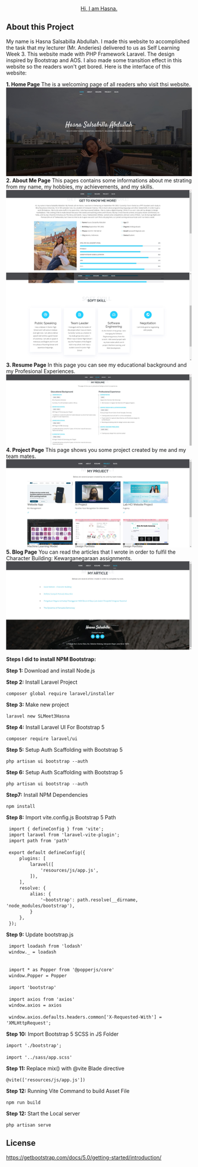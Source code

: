 <p align="center"><a href="https://github.com/HasnaChan/SLMeet3WebProgHasna" target="_blank">Hi, I am Hasna.</a></p>

## About this Project
My name is Hasna Salsabilla Abdullah. I made this website to accomplished the task that my lecturer (Mr. Anderies) delivered to us as Self Learning Week 3. This website made with PHP Framework Laravel. The design inspired by Bootstrap and AOS. I also made some transition effect in this website so the readers won't get bored. Here is the interface of this website:


**1. Home Page**
The is a welcoming page of all readers who visit thsi website.
![1. Home Page](https://github.com/HasnaChan/SLMeet3WebProgHasna/blob/main/web%20documentation/homenav.jpg)
**2. About Me Page**
This pages contains some informations about me strating from my name, my hobbies, my achievements, and my skills.
![2. About Me Page](https://github.com/HasnaChan/SLMeet3WebProgHasna/blob/main/web%20documentation/aboutnav.jpg)
![2.1 Soft Skill](https://github.com/HasnaChan/SLMeet3WebProgHasna/blob/main/web%20documentation/softskill.jpg)
**3. Resume Page**
In this page you can see my educational background and my Profesional Experiences.
![3. Resume Page](https://github.com/HasnaChan/SLMeet3WebProgHasna/blob/main/web%20documentation/resumenav.jpg)
**4. Project Page**
This page shows you some project created by me and my team mates.
![4. Project Page](https://github.com/HasnaChan/SLMeet3WebProgHasna/blob/main/web%20documentation/projectnav.jpg)
**5. Blog Page**
You can read the articles that I wrote in order to fulfil the Character Building: Kewarganegaraan assignments.
![5. Blog Page](https://github.com/HasnaChan/SLMeet3WebProgHasna/blob/main/web%20documentation/blognav.jpg)

**Steps I did to install NPM Bootstrap:**

**Step 1:** Download and install Node.js 

**Step 2:** Install Laravel Project
   ```
   composer global require laravel/installer
   ```
   
**Step 3:** Make new project
   ```
   laravel new SLMeet3Hasna
   ```
   
**Step 4:** Install Laravel UI For Bootstrap 5
   ```
   composer require laravel/ui
   ```
   
**Step 5:** Setup Auth Scaffolding with Bootstrap 5
   ```
   php artisan ui bootstrap --auth
   ```
   
**Step 6:** Setup Auth Scaffolding with Bootstrap 5
   ```
   php artisan ui bootstrap --auth
   ```
   
**Step7:** Install NPM Dependencies
   ```
   npm install
   ```
**Step 8:** Import vite.config.js Bootstrap 5 Path
   ```
    import { defineConfig } from 'vite';
    import laravel from 'laravel-vite-plugin';
    import path from 'path'

    export default defineConfig({
        plugins: [
            laravel([
                'resources/js/app.js',
            ]),
        ],
        resolve: {
            alias: {
                '~bootstrap': path.resolve(__dirname, 'node_modules/bootstrap'),
            }
        },
    });

   ```

**Step 9:** Update bootstrap.js
   ```
    import loadash from 'lodash'
    window._ = loadash


    import * as Popper from '@popperjs/core'
    window.Popper = Popper

    import 'bootstrap'

    import axios from 'axios'
    window.axios = axios

    window.axios.defaults.headers.common['X-Requested-With'] = 'XMLHttpRequest';
   ```

**Step 10:** Import Bootstrap 5 SCSS in JS Folder
   ```
   import './bootstrap';

   import '../sass/app.scss'
   ```
**Step 11:** Replace mix() with @vite Blade directive
   ```
   @vite(['resources/js/app.js'])
   ```

**Step 12:** Running Vite Command to build Asset File
   ```
   npm run build
   ```

**Step 12:** Start the Local server
   ```
   php artisan serve
   ```
   
   
## License
https://getbootstrap.com/docs/5.0/getting-started/introduction/
